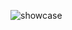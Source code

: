 ![showcase](https://user-images.githubusercontent.com/56647779/144943017-1a14824c-326b-4ee5-9f09-8489742bbf8a.png)
